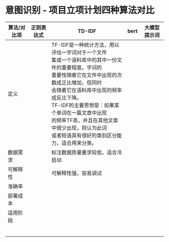 # 意图识别 - 项⽬⽴项计划四种算法对比

| 算法/对比项 | 正则表达式 | TD-IDF                                                                                                                                                                                                                                                                                                                                                                     | bert | 大模型提示词 |
| ----------- | ---------- | -------------------------------------------------------------------------------------------------------------------------------------------------------------------------------------------------------------------------------------------------------------------------------------------------------------------------------------------------------------------------- | ---- | ------------ |
| 定义        |            | TF-IDF是一种统计方法，用以评估一字词对于一个文件<br />集或一个语料库中的其中一份文件的重要程度。字词的<br />重要性随着它在文件中出现的次数成正比增加，但同时<br />会随着它在语料库中出现的频率成反比下降。<br />TF-IDF的主要思想是：如果某个单词在一篇文章中出现<br />的频率TF高，并且在其他文章中很少出现，则认为此词<br />或者短语具有很好的类别区分能力，适合用来分类。 |      |              |
| 数据需求    |            | 标注数据质量要求较低，适合冷启动                                                                                                                                                                                                                                                                                                                                           |      |              |
| 可解释性    |            | 可解释性强，容易调试                                                                                                                                                                                                                                                                                                                                                       |      |              |
| 准确率      |            |                                                                                                                                                                                                                                                                                                                                                                            |      |              |
| 部署成本    |            |                                                                                                                                                                                                                                                                                                                                                                            |      |              |
| 适用阶段    |            |                                                                                                                                                                                                                                                                                                                                                                            |      |              |
|             |            |                                                                                                                                                                                                                                                                                                                                                                            |      |              |
|             |            |                                                                                                                                                                                                                                                                                                                                                                            |      |              |
|             |            |                                                                                                                                                                                                                                                                                                                                                                            |      |              |
|             |            |                                                                                                                                                                                                                                                                                                                                                                            |      |              |
|             |            |                                                                                                                                                                                                                                                                                                                                                                            |      |              |
|             |            |                                                                                                                                                                                                                                                                                                                                                                            |      |              |
